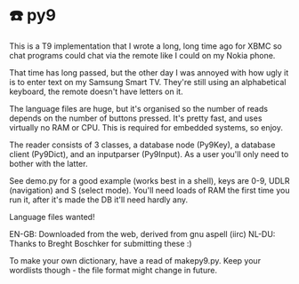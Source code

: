 # ☎️ py9

This is a T9 implementation that I wrote a long, long time ago for XBMC
so chat programs could chat via the remote like I could on my Nokia
phone.

That time has long passed, but the other day I was annoyed with how
ugly it is to enter text on my Samsung Smart TV. They're still using
an alphabetical keyboard, the remote doesn't have letters on it.

The language files are huge, but it's organised so the number of reads
depends on the number of buttons pressed. It's pretty fast, and uses
virtually no RAM or CPU. This is required for embedded systems, so
enjoy.

The reader consists of 3 classes, a database node (Py9Key), a database
client (Py9Dict), and an inputparser (Py9Input). As a user you'll only
need to bother with the latter.

See demo.py for a good example (works best in a shell), keys are 0-9,
UDLR (navigation) and S (select mode). You'll need loads of RAM the first
time you run it, after it's made the DB it'll need hardly any.

  Language files wanted!

  EN-GB: Downloaded from the web, derived from gnu aspell (iirc)
  NL-DU: Thanks to Breght Boschker for submitting these :)

To make your own dictionary, have a read of makepy9.py.
Keep your wordlists though - the file format might change in future.




